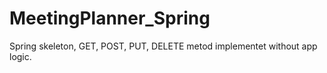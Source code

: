 # MeetingPlanner_Spring

Spring skeleton, GET, POST, PUT, DELETE metod implementet without app logic.
